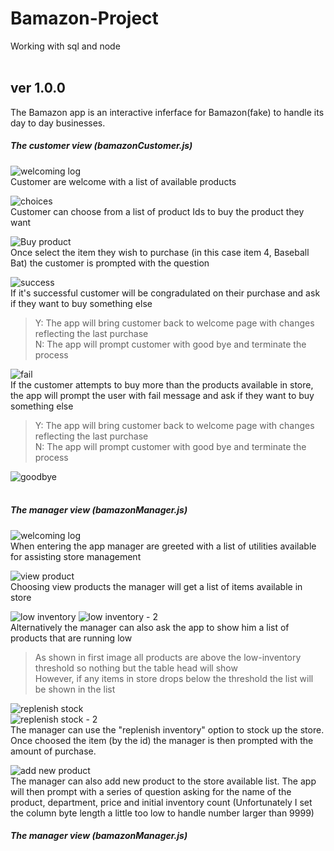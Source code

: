 # Bamazon-Project
Working with sql and node <br> <br>



## ver 1.0.0 

The Bamazon app is an interactive inferface for Bamazon(fake) to handle its day to day businesses.


##### The customer view (bamazonCustomer.js)

![welcoming log](./screenshots/bamazonCustomer_start.png) <br>
Customer are welcome with a list of available products <br>

![choices](./screenshots/bamazonCustomer_options.png) <br>
Customer can choose from a list of product Ids to buy the product they want <br>

![Buy product](./screenshots/bamazonCustomer_quantity.png) <br>
Once select the item they wish to purchase (in this case item 4, Baseball Bat) the customer is prompted with the question <br>

![success](./screenshots/bamazonCustomer_successful.png) <br>
If it's successful customer will be congradulated on their purchase and ask if they want to buy something else <br>
> Y: The app will bring customer back to welcome page with changes reflecting the last purchase <br>
> N: The app will prompt customer with good bye and terminate the process <br>

![fail](./screenshots/bamazonCustomer_fail.png) <br>
If the customer attempts to buy more than the products available in store, the app will prompt the user with fail message and ask if they want to buy something else <br>
> Y: The app will bring customer back to welcome page with changes reflecting the last purchase <br>
> N: The app will prompt customer with good bye and terminate the process <br>

![goodbye](./screenshots/bamazonCustomer_seeyounexttime.png) <br> <br>



##### The manager view (bamazonManager.js)


![welcoming log](./screenshots/bamazonManager_start.png) <br>
When entering the app manager are greeted with a list of utilities available for assisting store management <br>

![view product](./screenshots/bamazonManager_viewproducts.png) <br>
Choosing view products the manager will get a list of items available in store <br>

![low inventory](./screenshots/bamazonManager_productlowinventoryNull.png) 
![low inventory - 2](./screenshots/bamazonManager_productlowinventory.png) <br>
Alternatively the manager can also ask the app to show him a list of products that are running low <br>
> As shown in first image all products are above the low-inventory threshold so nothing but the table head will show <br>
> However, if any items in store drops below the threshold the list will be shown in the list <br>

![replenish stock](./screenshots/bamazonManager_replenish.png) <br>
![replenish stock - 2](./screenshots/bamazonManager_replenish2.png) <br>
The manager can use the "replenish inventory" option to stock up the store. Once choosed the item (by the id) the manager is then prompted with the amount of purchase. <br>

![add new product](./screenshots/bamazonManager_addproduct.png) <br>
The manager can also add new product to the store available list. The app will then prompt with a series of question asking for the name of the product, department, price and initial inventory count (Unfortunately I set the column byte length a little too low to handle number larger than 9999) <br>



##### The manager view (bamazonManager.js)
